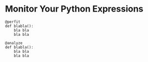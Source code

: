 # Monitor Your Python Expressions
```
@perfit
def blabla():
    bla bla
    bla bla

@analyze
def blabla():
    bla bla
    bla bla
```
